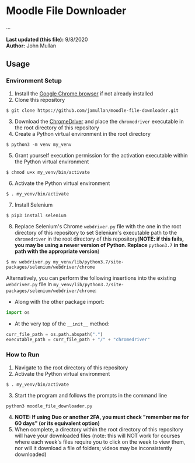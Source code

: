 # Moodle File Downloader
...<br />
<br />
**Last updated (this file):** 9/8/2020<br />
**Author:** John Mullan<br />

## Usage
### Environment Setup
1. Install the [Google Chrome browser](<https://www.google.com/chrome/>) if not already installed
2. Clone this repository
```
$ git clone https://github.com/jamullan/moodle-file-downloader.git
```
3. Download the [ChromeDriver](<https://chromedriver.chromium.org>) and place the `chromedriver` executable in the root directory of this repository
4. Create a Python virtual environment in the root directory
```
$ python3 -m venv my_venv
```
5. Grant yourself execution permission for the activation executable within the Python virtual environment
```
$ chmod u+x my_venv/bin/activate
```
6. Activate the Python virtual environment
```
$ . my_venv/bin/activate
```
7. Install Selenium
```
$ pip3 install selenium
```
8. Replace Selenium's Chrome `webdriver.py` file with the one in the root directory of this repository to set Selenium's executable path to the `chromedriver` in the root directory of this repository(**NOTE: if this fails, you may be using a newer version of Python. Replace** `python3.7` **in the path with the appropriate version**)
```
$ mv webdriver.py my_venv/lib/python3.7/site-packages/selenium/webdriver/chrome
```
Alternatively, you can perform the following insertions into the existing `webdriver.py` file in `my_venv/lib/python3.7/site-packages/selenium/webdriver/chrome`:
* Along with the other package import:
```python
import os
```
* At the very top of the `__init__` method:
```python
curr_file_path = os.path.abspath(".")
executable_path = curr_file_path + "/" + "chromedriver"
```
### How to Run
1. Navigate to the root directory of this repository
2. Activate the Python virtual environment
```
$ . my_venv/bin/activate
```
3. Start the program and follows the prompts in the command line
```
python3 moodle_file_downloader.py
```
4. **NOTE: If using Duo or another 2FA, you must check "remember me for 60 days" (or its equivalent option)**
5. When complete, a directory within the root directory of this repository will have your downloaded files (note: this will NOT work for courses where each week's files require you to click on the week to view them, nor will it download a file of folders; videos may be inconsistently downloaded)
